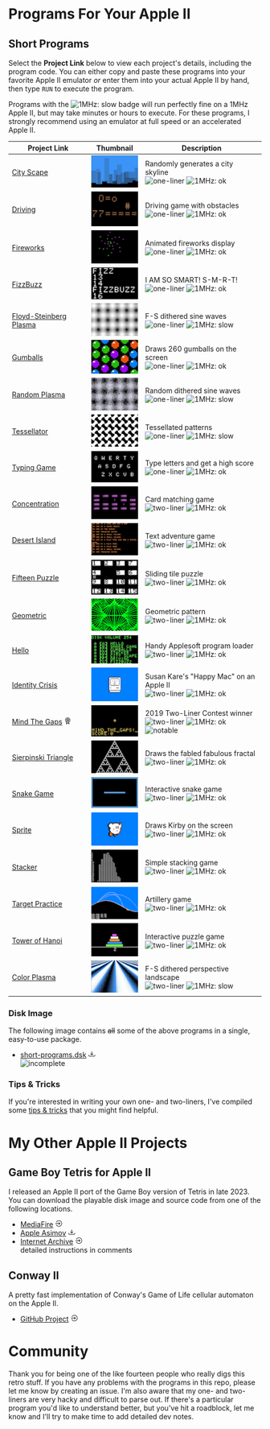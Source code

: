 # Programs For Your Apple II

## Short Programs

Select the **Project Link** below to view each project's details, including the program code. You can either copy and paste these programs into your favorite Apple II emulator _or_ enter them into your actual Apple II by hand, then type `RUN` to execute the program.

Programs with the ![1MHz: slow](https://img.shields.io/badge/1MHz-slow-red) badge will run perfectly fine on a 1MHz Apple II, but may take minutes or hours to execute. For these programs, I strongly recommend using an emulator at full speed or an accelerated Apple II.

| Project Link | Thumbnail | Description |
| --- | --- | --- |
| [City Scape](short-programs/city-scape.md) | ![City Scape](short-programs/media/city-scape-tn.png) | Randomly generates a city skyline<br>![one-liner](https://img.shields.io/badge/one--liner-orange) ![1MHz: ok](https://img.shields.io/badge/1MHz-ok-green) |
| [Driving](short-programs/driving.md) | ![Driving](short-programs/media/driving-tn.png) | Driving game with obstacles<br>![one-liner](https://img.shields.io/badge/one--liner-orange) ![1MHz: ok](https://img.shields.io/badge/1MHz-ok-green) |
| [Fireworks](short-programs/fireworks.md) | ![Fireworks](short-programs/media/fireworks-tn.png) | Animated fireworks display<br>![one-liner](https://img.shields.io/badge/one--liner-orange) ![1MHz: ok](https://img.shields.io/badge/1MHz-ok-green) |
| [FizzBuzz](short-programs/fizzbuzz.md) | ![FizzBuzz](short-programs/media/fizzbuzz-tn.png) | I AM SO SMART! S-M-R-T!<br>![one-liner](https://img.shields.io/badge/one--liner-orange) ![1MHz: ok](https://img.shields.io/badge/1MHz-ok-green) |
| [Floyd-Steinberg Plasma](short-programs/floyd-steinberg-plasma.md) | ![Floyd-Steinberg Plasma](short-programs/media/floyd-steinberg-plasma-tn.png) | F-S dithered sine waves<br>![one-liner](https://img.shields.io/badge/one--liner-orange) ![1MHz: slow](https://img.shields.io/badge/1MHz-slow-red) |
| [Gumballs](short-programs/gumballs.md) | ![Gumballs](short-programs/media/gumballs-tn.png) | Draws 260 gumballs on the screen<br>![one-liner](https://img.shields.io/badge/one--liner-orange) ![1MHz: ok](https://img.shields.io/badge/1MHz-ok-green) |
| [Random Plasma](short-programs/random-plasma.md) | ![Random Plasma](short-programs/media/random-plasma-tn.png) | Random dithered sine waves<br>![one-liner](https://img.shields.io/badge/one--liner-orange) ![1MHz: slow](https://img.shields.io/badge/1MHz-slow-red) |
| [Tessellator](short-programs/tessellator.md) | ![Tessellator](short-programs/media/tessellator-tn.png) | Tessellated patterns<br>![one-liner](https://img.shields.io/badge/one--liner-orange) ![1MHz: slow](https://img.shields.io/badge/1MHz-slow-red) |
| [Typing Game](short-programs/typing-game.md) | ![Typing Game](short-programs/media/typing-game-tn.png) | Type letters and get a high score<br>![one-liner](https://img.shields.io/badge/one--liner-orange) ![1MHz: ok](https://img.shields.io/badge/1MHz-ok-green) |
| [Concentration](short-programs/concentration.md) | ![Concentration](short-programs/media/concentration-tn.png) | Card matching game<br>![two-liner](https://img.shields.io/badge/two--liner-blue) ![1MHz: ok](https://img.shields.io/badge/1MHz-ok-green) |
| [Desert Island](short-programs/desert-island.md) | ![Desert Island](short-programs/media/desert-island-tn.png) | Text adventure game<br>![two-liner](https://img.shields.io/badge/two--liner-blue) ![1MHz: ok](https://img.shields.io/badge/1MHz-ok-green) |
| [Fifteen Puzzle](short-programs/fifteen-puzzle.md) | ![Fifteen Puzzle](short-programs/media/fifteen-puzzle-tn.png) | Sliding tile puzzle<br>![two-liner](https://img.shields.io/badge/two--liner-blue) ![1MHz: ok](https://img.shields.io/badge/1MHz-ok-green) |
| [Geometric](short-programs/geometric.md) | ![Geometric](short-programs/media/geometric-tn.png) | Geometric pattern<br>![two-liner](https://img.shields.io/badge/two--liner-blue) ![1MHz: ok](https://img.shields.io/badge/1MHz-ok-green) |
| [Hello](short-programs/hello.md) | ![Hello](short-programs/media/hello-tn.png) | Handy Applesoft program loader<br>![two-liner](https://img.shields.io/badge/two--liner-blue) ![1MHz: ok](https://img.shields.io/badge/1MHz-ok-green) |
| [Identity Crisis](short-programs/identity-crisis.md) | ![Identity Crisis](short-programs/media/identity-crisis-tn.png) | Susan Kare's "Happy Mac" on an Apple II<br>![two-liner](https://img.shields.io/badge/two--liner-blue) ![1MHz: ok](https://img.shields.io/badge/1MHz-ok-green) |
| [Mind The Gaps](short-programs/mind-the-gaps.md) ![winner](assets/images/first-place.png) | ![Mind The Gaps](short-programs/media/mind-the-gaps-tn.png) | 2019 Two-Liner Contest winner<br>![two-liner](https://img.shields.io/badge/two--liner-blue) ![1MHz: ok](https://img.shields.io/badge/1MHz-ok-green) ![notable](https://img.shields.io/badge/notable-gold) |
| [Sierpinski Triangle](short-programs/sierpinski.md) | ![Sierpinski Triangle](short-programs/media/sierpinski-tn.png) | Draws the fabled fabulous fractal<br>![two-liner](https://img.shields.io/badge/two--liner-blue) ![1MHz: ok](https://img.shields.io/badge/1MHz-ok-green) |
| [Snake Game](short-programs/snake-game.md) | ![Snake Game](short-programs/media/snake-game-tn.png) | Interactive snake game<br>![two-liner](https://img.shields.io/badge/two--liner-blue) ![1MHz: ok](https://img.shields.io/badge/1MHz-ok-green) |
| [Sprite](short-programs/sprite.md) | ![Sprite](short-programs/media/sprite-tn.png) | Draws Kirby on the screen<br>![two-liner](https://img.shields.io/badge/two--liner-blue) ![1MHz: ok](https://img.shields.io/badge/1MHz-ok-green) |
| [Stacker](short-programs/stacker.md) | ![Stacker](short-programs/media/stacker-tn.png) | Simple stacking game<br>![two-liner](https://img.shields.io/badge/two--liner-blue) ![1MHz: ok](https://img.shields.io/badge/1MHz-ok-green) |
| [Target Practice](short-programs/target-practice.md) | ![Target Practice](short-programs/media/target-practice-tn.png) | Artillery game<br>![two-liner](https://img.shields.io/badge/two--liner-blue) ![1MHz: ok](https://img.shields.io/badge/1MHz-ok-green) |
| [Tower of Hanoi](short-programs/tower-of-hanoi.md) | ![Tower of Hanoi](short-programs/media/tower-of-hanoi-tn.png) | Interactive puzzle game<br>![two-liner](https://img.shields.io/badge/two--liner-blue) ![1MHz: ok](https://img.shields.io/badge/1MHz-ok-green) |
| [Color Plasma](short-programs/color-plasma.md) | ![Color Plasma](short-programs/media/color-plasma-tn.png) | F-S dithered perspective landscape<br>![two-liner](https://img.shields.io/badge/applesoft-green) ![1MHz: slow](https://img.shields.io/badge/1MHz-slow-red) |

### Disk Image
The following image contains ~~all~~ some of the above programs in a single, easy-to-use package.
* [short-programs.dsk](short-programs/short-programs.dsk)  ![Download](assets/images/download.png)<br>![incomplete](https://img.shields.io/badge/status-incomplete-orange)

### Tips & Tricks
If you're interested in writing your own one- and two-liners, I've compiled some [tips & tricks](tips-and-tricks.md) that you might find helpful.

# My Other Apple II Projects

## Game Boy Tetris for Apple II
I released an Apple II port of the Game Boy version of Tetris in late 2023. You can download the playable disk image and source code from one of the following locations.
* [MediaFire](https://www.mediafire.com/file/idnz38jba6kgsof/Game_Boy_Tetris_for_Apple_II_%2528src_incl%2529.zip/file) ![Leave](assets/images/leave.png)
* [Apple Asimov](https://mirrors.apple2.org.za/ftp.apple.asimov.net/images/games/action/Game%20Boy%20Tetris%20for%20Apple%20II%20%28src%20incl%29.zip) ![Download](assets/images/download.png)
* [Internet Archive](https://archive.org/details/gameboy_tetris_for_apple_ii) ![Leave](assets/images/leave.png)<br>detailed instructions in comments

## Conway II
A pretty fast implementation of Conway's Game of Life cellular automaton on the Apple II.
* [GitHub Project](https://github.com/thelbane/ConwayII) ![Leave](assets/images/leave.png)

# Community
Thank you for being one of the like fourteen people who really digs this retro stuff. If you have any problems with the programs in this repo, please let me know by creating an issue. I'm also aware that my one- and two-liners are very hacky and difficult to parse out. If there's a particular program you'd like to understand better, but you've hit a roadblock, let me know and I'll try to make time to add detailed dev notes.
